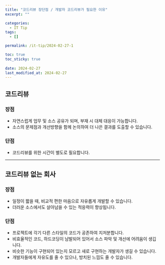 ```yaml
---
title: "코드리뷰 장단점 / 개발자 코드리뷰가 필요한 이유"
excerpt: ""

categories:
  - IT Tip
tags:
  - []

permalink: /it-tip/2024-02-27-1

toc: true
toc_sticky: true
 
date: 2024-02-27
last_modified_at: 2024-02-27
---
```


## 코드리뷰

### 장점
- 자연스럽게 업무 및 소스 공유가 되며, 부재 시 대체 대응이 가능합니다.
- 소스의 문제점과 개선방향을 함께 논의하여 더 나은 결과를 도출할 수 있습니다.

### 단점
- 코드리뷰를 위한 시간이 별도로 필요합니다.

---

## 코드리뷰 없는 회사

### 장점
- 일정이 짧을 때, 비교적 편한 마음으로 자유롭게 개발할 수 있습니다.
- 더러운 소스에서도 살아남을 수 있는 적응력이 향상됩니다.

### 단점
- 프로젝트에 각기 다른 스타일의 코드가 공존하여 지저분합니다.
- 비효율적인 코드, 하드코딩이 남발되어 있어서 소스 파악 및 개선에 어려움이 생깁니다.
- 비슷한 기능이 구현되어 있는지 모르고 새로 구현하는 개발자가 생길 수 있습니다.
- 개발자들에게 자유도를 줄 수 있으나, 방치된 느낌도 줄 수 있습니다.